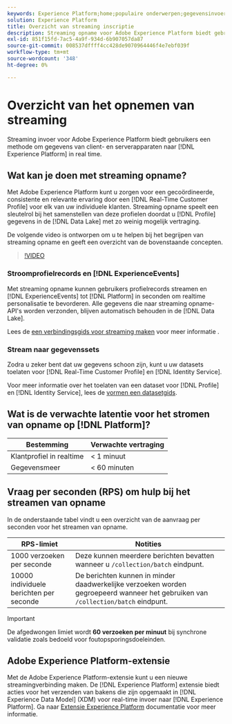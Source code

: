 ```yaml
---
keywords: Experience Platform;home;populaire onderwerpen;gegevensinvoer;ingesloten gegevens;streaming;overzicht;streaming opname;latentie;streaming latentie;
solution: Experience Platform
title: Overzicht van streaming inscriptie
description: Streaming opname voor Adobe Experience Platform biedt gebruikers een methode om gegevens van client- en serverapparaten in real-time naar het Experience Platform te verzenden.
exl-id: 851f15fd-7ac5-4a9f-934d-6b907057da87
source-git-commit: 008537dffff4cc428de9070964446f4e7ebf039f
workflow-type: tm+mt
source-wordcount: '348'
ht-degree: 0%

---
```


# Overzicht van het opnemen van streaming

Streaming invoer voor Adobe Experience Platform biedt gebruikers een methode om gegevens van client- en serverapparaten naar [!DNL Experience Platform] in real time.

## Wat kan je doen met streaming opname?

Met Adobe Experience Platform kunt u zorgen voor een gecoördineerde, consistente en relevante ervaring door een [!DNL Real-Time Customer Profile] voor elk van uw individuele klanten. Streaming opname speelt een sleutelrol bij het samenstellen van deze profielen doordat u [!DNL Profile] gegevens in de [!DNL Data Lake] met zo weinig mogelijk vertraging.

De volgende video is ontworpen om u te helpen bij het begrijpen van streaming opname en geeft een overzicht van de bovenstaande concepten.

>[!VIDEO](https://video.tv.adobe.com/v/28425?quality=12&learn=on)

### Stroomprofielrecords en [!DNL ExperienceEvents]

Met streaming opname kunnen gebruikers profielrecords streamen en [!DNL ExperienceEvents] tot [!DNL Platform] in seconden om realtime personalisatie te bevorderen. Alle gegevens die naar streaming opname-API&#39;s worden verzonden, blijven automatisch behouden in de [!DNL Data Lake].

Lees de [een verbindingsgids voor streaming maken](../tutorials/create-streaming-connection.md) voor meer informatie .

### Stream naar gegevenssets

Zodra u zeker bent dat uw gegevens schoon zijn, kunt u uw datasets toelaten voor [!DNL Real-Time Customer Profile] en [!DNL Identity Service].

Voor meer informatie over het toelaten van een dataset voor [!DNL Profile] en [!DNL Identity Service], lees de [vormen een datasetgids](../../profile/tutorials/dataset-configuration.md).

## Wat is de verwachte latentie voor het stromen van opname op [!DNL Platform]?

| Bestemming | Verwachte vertraging |
| --------- | ---------------- |
| Klantprofiel in realtime | &lt; 1 minuut |
| Gegevensmeer | &lt; 60 minuten |

## Vraag per seconden (RPS) om hulp bij het streamen van opname

In de onderstaande tabel vindt u een overzicht van de aanvraag per seconden voor het streamen van opname.

| RPS-limiet | Notities |
| --- | --- |
| 1000 verzoeken per seconde | Deze kunnen meerdere berichten bevatten wanneer u `/collection/batch` eindpunt. |
| 10000 individuele berichten per seconde | De berichten kunnen in minder daadwerkelijke verzoeken worden gegroepeerd wanneer het gebruiken van `/collection/batch` eindpunt. |

>[!IMPORTANT]
>
>De afgedwongen limiet wordt **60 verzoeken per minuut** bij synchrone validatie zoals bedoeld voor foutopsporingsdoeleinden.

## Adobe Experience Platform-extensie

Met de Adobe Experience Platform-extensie kunt u een nieuwe streamingverbinding maken. De [!DNL Experience Platform] extensie biedt acties voor het verzenden van bakens die zijn opgemaakt in [!DNL Experience Data Model] (XDM) voor real-time invoer naar [!DNL Experience Platform]. Ga naar [Extensie Experience Platform](../../tags/extensions/client/web-sdk/overview.md) documentatie voor meer informatie.
